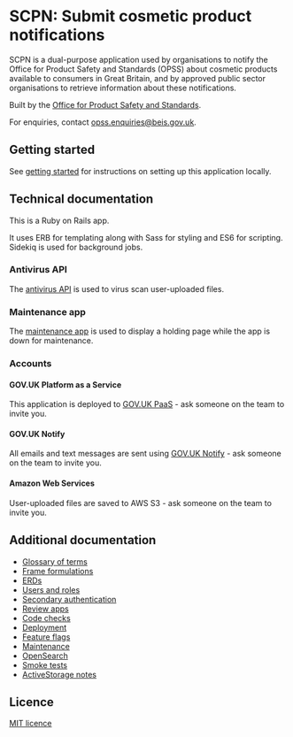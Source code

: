 # SCPN: Submit cosmetic product notifications

SCPN is a dual-purpose application used by organisations to notify the Office for Product Safety and Standards (OPSS) about cosmetic products available to consumers in Great Britain, and by approved public sector organisations to retrieve information about these notifications.

Built by the [Office for Product Safety and Standards](https://www.gov.uk/government/organisations/office-for-product-safety-and-standards).

For enquiries, contact [opss.enquiries@beis.gov.uk](mailto:opss.enquiries@beis.gov.uk).

## Getting started

See [getting started](cosmetics-web/docs/getting_started.md) for instructions on setting up this application locally.

## Technical documentation

This is a Ruby on Rails app.

It uses ERB for templating along with Sass for styling and ES6 for scripting. Sidekiq is used for background jobs.

### Antivirus API

The [antivirus API](https://github.com/OfficeForProductSafetyAndStandards/antivirus) is used to virus scan user-uploaded files.

### Maintenance app

The [maintenance app](https://github.com/OfficeForProductSafetyAndStandards/infrastructure/blob/master/maintenance/README.md) is used to display a holding page while the app is down for maintenance.

### Accounts

#### GOV.UK Platform as a Service

This application is deployed to [GOV.UK PaaS](https://admin.london.cloud.service.gov.uk/) - ask someone on the team to invite you.

#### GOV.UK Notify

All emails and text messages are sent using [GOV.UK Notify](https://www.notifications.service.gov.uk) - ask someone on the team to invite you.

#### Amazon Web Services

User-uploaded files are saved to AWS S3 - ask someone on the team to invite you.

## Additional documentation

* [Glossary of terms](cosmetics-web/docs/glossary.md)
* [Frame formulations](cosmetics-web/docs/frame_formulations.md)
* [ERDs](cosmetics-web/docs/erd.md)
* [Users and roles](cosmetics-web/docs/users_and_roles.md)
* [Secondary authentication](cosmetics-web/docs/secondary_authentication.md)
* [Review apps](cosmetics-web/docs/review_apps.md)
* [Code checks](cosmetics-web/docs/code_checks.md)
* [Deployment](cosmetics-web/docs/deployment.md)
* [Feature flags](cosmetics-web/docs/feature_flags.md)
* [Maintenance](cosmetics-web/docs/maintenance.md)
* [OpenSearch](cosmetics-web/docs/opensearch.md)
* [Smoke tests](cosmetics-web/docs/smoke_tests.md)
* [ActiveStorage notes](cosmetics-web/docs/active_storage_notes.md)

## Licence

[MIT licence](LICENSE)
